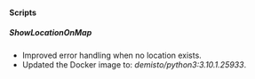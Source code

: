 
#### Scripts
##### ShowLocationOnMap
- Improved error handling when no location exists.
- Updated the Docker image to: *demisto/python3:3.10.1.25933*.